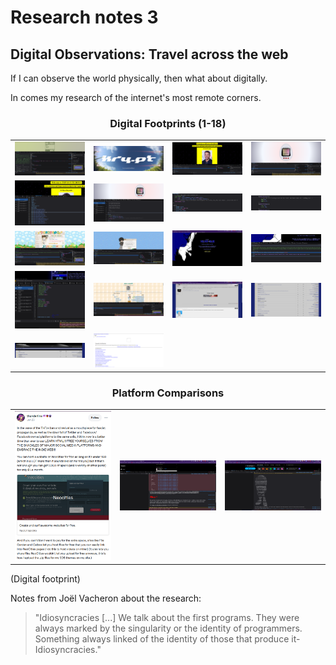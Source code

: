 # Research notes 3

## Digital Observations: Travel across the web

If I can observe the world physically, then what about digitally. 

In comes my research of the internet's most remote corners.

<div align="center">

### Digital Footprints (1-18)

<table>
<tr>
<td><img src="images/2025-04-01/website-screenshots/1.png" alt="DigitalFootprint1" width="200"></td>
<td><img src="images/2025-04-01/website-screenshots/2.png" alt="DigitalFootprint2" width="200"></td>
<td><img src="images/2025-04-01/website-screenshots/3.png" alt="DigitalFootprint3" width="200"></td>
<td><img src="images/2025-04-01/website-screenshots/4.png" alt="DigitalFootprint4" width="200"></td>
</tr>
<tr>
<td><img src="images/2025-04-01/website-screenshots/5.png" alt="DigitalFootprint5" width="200"></td>
<td><img src="images/2025-04-01/website-screenshots/6.png" alt="DigitalFootprint6" width="200"></td>
<td><img src="images/2025-04-01/website-screenshots/7.png" alt="DigitalFootprint7" width="200"></td>
<td><img src="images/2025-04-01/website-screenshots/8.png" alt="DigitalFootprint8" width="200"></td>
</tr>
<tr>
<td><img src="images/2025-04-01/website-screenshots/9.png" alt="DigitalFootprint9" width="200"></td>
<td><img src="images/2025-04-01/website-screenshots/10.png" alt="DigitalFootprint10" width="200"></td>
<td><img src="images/2025-04-01/website-screenshots/11.png" alt="DigitalFootprint11" width="200"></td>
<td><img src="images/2025-04-01/website-screenshots/12.png" alt="DigitalFootprint12" width="200"></td>
</tr>
<tr>
<td><img src="images/2025-04-01/website-screenshots/13.PNG" alt="DigitalFootprint13" width="200"></td>
<td><img src="images/2025-04-01/website-screenshots/14.png" alt="DigitalFootprint14" width="200"></td>
<td><img src="images/2025-04-01/website-screenshots/15.png" alt="DigitalFootprint15" width="200"></td>
<td><img src="images/2025-04-01/website-screenshots/16.png" alt="DigitalFootprint16" width="200"></td>
</tr>
<tr>
<td><img src="images/2025-04-01/website-screenshots/17.png" alt="DigitalFootprint17" width="200"></td>
<td><img src="images/2025-04-01/website-screenshots/18.png" alt="DigitalFootprint18" width="200"></td>
</tr>
</table>

### Platform Comparisons

<table>
<tr>
<td><img src="images/2025-04-01/website-screenshots/neocities.png" alt="Neocities" width="200"></td>
<td><img src="images/2025-04-01/website-screenshots/instagram.png" alt="Instagram" width="200"></td>
<td><img src="images/2025-04-01/website-screenshots/tumblr.png" alt="Tumblr" width="200"></td>
</tr>
</table>

</div>

(Digital footprint)

Notes from Joël Vacheron about the research: 

> "Idiosyncracies [...]
We talk about the first programs. They were always marked by the singularity or the identity of programmers. Something always linked of the identity of those that produce it- Idiosyncracies."

